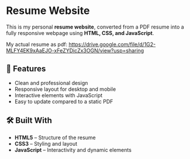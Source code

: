 # Resume Website

This is my personal **resume website**, converted from a PDF resume into a fully responsive webpage using **HTML, CSS, and JavaScript**.

My actual resume as pdf: https://drive.google.com/file/d/1G2-MLFY4EK9xAaEJO-xFeZYDicZx3OGN/view?usp=sharing

## 🎯 Features
- Clean and professional design  
- Responsive layout for desktop and mobile  
- Interactive elements with JavaScript  
- Easy to update compared to a static PDF  

## 🛠️ Built With
- **HTML5** – Structure of the resume  
- **CSS3** – Styling and layout  
- **JavaScript** – Interactivity and dynamic elements  



